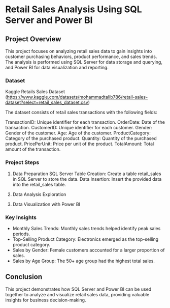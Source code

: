 # Retail Sales Analysis Using SQL Server and Power BI

## Project Overview
This project focuses on analyzing retail sales data to gain insights into customer purchasing behaviors, product performance, and sales trends. The analysis is performed using SQL Server for data storage and querying, and Power BI for data visualization and reporting.

### Dataset

Kaggle Retails Sales Dataset (https://www.kaggle.com/datasets/mohammadtalib786/retail-sales-dataset?select=retail_sales_dataset.csv)

The dataset consists of retail sales transactions with the following fields:

TransactionID: Unique identifier for each transaction.
OrderDate: Date of the transaction.
CustomerID: Unique identifier for each customer.
Gender: Gender of the customer.
Age: Age of the customer.
ProductCategory: Category of the purchased product.
Quantity: Quantity of the purchased product.
PricePerUnit: Price per unit of the product.
TotalAmount: Total amount of the transaction.

### Project Steps

1. Data Preparation
SQL Server Table Creation: Create a table retail_sales in SQL Server to store the data.
Data Insertion: Insert the provided data into the retail_sales table.

2. Data Analysis Exploration

3. Data Visualization with Power BI

### Key Insights
>
- Monthly Sales Trends: Monthly sales trends helped identify peak sales periods.
- Top-Selling Product Category: Electronics emerged as the top-selling product category.
- Sales by Gender: Female customers accounted for a larger proportion of sales.
- Sales by Age Group: The 50+ age group had the highest total sales.

## Conclusion
>
This project demonstrates how SQL Server and Power BI can be used together to analyze and visualize retail sales data, providing valuable insights for business decision-making.


